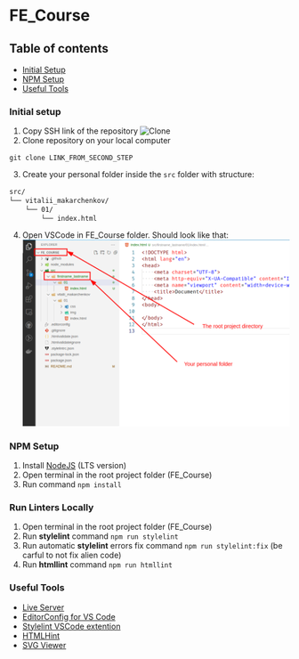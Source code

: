 # FE_Course

## Table of contents

* [Initial Setup](#initial-setup)
* [NPM Setup](#npm-setup)
* [Useful Tools](#useful-tools)

### Initial setup

1. Copy SSH link of the repository
![Clone](./src/vitalii_makarchenkov/01/img/clone.png)
2. Clone repository on your local computer
```
git clone LINK_FROM_SECOND_STEP
```
3. Create your personal folder inside the `src` folder with structure:
```
src/
└── vitalii_makarchenkov/
    └── 01/
        └── index.html
```
4. Open VSCode in FE_Course folder. Should look like that:
![VSCode project](./src/vitalii_makarchenkov/01/img/vscode.png)

### NPM Setup

1. Install [NodeJS](https://nodejs.org/en/) (LTS version)
2. Open terminal in the root project folder (FE_Course)
3. Run command `npm install`

### Run Linters Locally

1. Open terminal in the root project folder (FE_Course)
2. Run **stylelint** command `npm run stylelint`
3. Run automatic **stylelint** errors fix command `npm run stylelint:fix` (be carful to not fix alien code)
3. Run **htmllint** command `npm run htmllint`

### Useful Tools

- [Live Server](https://marketplace.visualstudio.com/items?itemName=ritwickdey.LiveServer)
- [EditorConfig for VS Code](https://marketplace.visualstudio.com/items?itemName=EditorConfig.EditorConfig)
- [Stylelint VSCode extention](https://marketplace.visualstudio.com/items?itemName=stylelint.vscode-stylelint)
- [HTMLHint](https://marketplace.visualstudio.com/items?itemName=mkaufman.HTMLHint)
- [SVG Viewer](https://marketplace.visualstudio.com/items?itemName=cssho.vscode-svgviewer)

